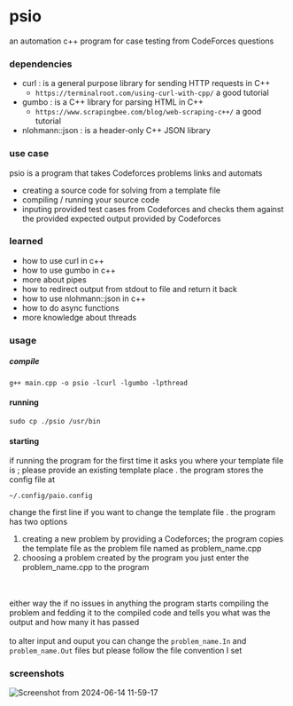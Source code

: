 # psio
an automation c++ program for case testing from CodeForces questions  

### dependencies
- curl : is  a general purpose library for sending HTTP requests in C++
    - `https://terminalroot.com/using-curl-with-cpp/`   a good tutorial
- gumbo : is a C++ library for parsing HTML in C++ 
    - `https://www.scrapingbee.com/blog/web-scraping-c++/`   a good tutorial
- nlohmann::json : is a header-only C++ JSON library
### use case 
psio is a program that takes Codeforces problems links and automats 
- creating a source code for solving from a template file 
- compiling / running your source code
- inputing provided test cases from Codeforces and checks them against the provided expected output provided by Codeforces 
### learned 
- how to use curl in c++
- how to use gumbo in c++
- more about pipes 
- how to redirect output from stdout to file and return it back 
- how to use nlohmann::json in c++
- how to do async functions 
- more knowledge about threads
### usage 
##### compile
```
g++ main.cpp -o psio -lcurl -lgumbo -lpthread
```

#### running
```
sudo cp ./psio /usr/bin
```
 #### starting
if running the program for the first time it asks you where your template file is ; please provide an existing template place .
the program stores the config file at 
```
~/.config/paio.config
```
change the first line if you want to change the 
template file .
the program has two options 
1. creating a new problem by providing a Codeforces; the program copies the template file as the problem file named as problem_name.cpp
2. choosing a problem created by the program
you just enter the problem_name.cpp to the program

<br> <br>
either way the if no issues in anything the program starts compiling the problem and fedding it to the compiled code 
and tells you what was the output and how many it has passed
<br>
<br>
to alter input and ouput you can change the 
`problem_name.In` and `problem_name.Out` files but please follow the file convention I set

### screenshots
![Screenshot from 2024-06-14 11-59-17](https://github.com/philopaterwaheed/psio/assets/61416026/16dc7cd3-36f5-4a9b-9c14-e3f52a452308)
